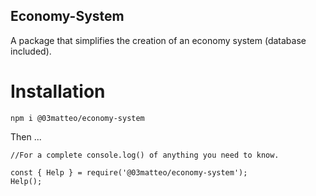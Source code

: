 ## Economy-System

A package that simplifies the creation of an economy system (database included).

# Installation

```npm i @03matteo/economy-system```

Then ...

```
//For a complete console.log() of anything you need to know.

const { Help } = require('@03matteo/economy-system');
Help();
```
